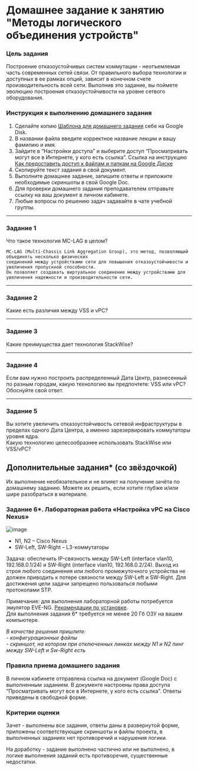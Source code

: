 # Домашнее задание к занятию "Методы логического объединения устройств"

### Цель задания

Построение отказоустойчивых систем коммутации - неотъемлемая часть современных сетей связи. От правильного выбора технологии и доступных в ее рамках опций, зависит в конечном счете производительность всей сети. Выполнив это задание, вы поймете эволюцию построения отказоустойчивости на уровне сетвого оборудования.

### Инструкция к выполнению домашнего задания

1. Сделайте копию [Шаблона для домашнего задания](https://docs.google.com/document/d/1youKpKm_JrC0UzDyUslIZW2E2bIv5OVlm_TQDvH5Pvs/edit) себе на Google Disk.
2. В названии файла введите корректное название лекции и вашу фамилию и имя.
3. Зайдите в “Настройки доступа” и выберите доступ “Просматривать могут все в Интернете, у кого есть ссылка”.
 Ссылка на инструкцию [Как предоставить доступ к файлам и папкам на Google Диске](https://support.google.com/docs/answer/2494822?hl=ru&co=GENIE.Platform%3DDesktop)
5. Скопируйте текст задания в свой документ.
6. Выполните домашнее задание, запишите ответы и приложите необходимые скриншоты в свой Google Doc.
7. Для проверки домашнего задания преподавателем отправьте ссылку на ваш документ в личном кабинете.
8. Любые вопросы по решению задач задавайте в чате учебной группы.

------

### Задание 1

Что такое технология MC-LAG в целом?
```
MC-LAG (Multi-Chassis Link Aggregation Group), это метод, позволяющий объединять несколько физических
соединений между устройствами сети для повышения отказоустойчивости и увеличения пропускной способности.
Он позволяет создавать виртуальное соединение между устройствами для увеличения надежности и производительности сети.
```
------

### Задание 2

Какие есть различия между VSS и vPC?

------

### Задание 3

Какие преимущества дает технология StackWise?

------

### Задание 4

Если вам нужно построить распределенный Дата Центр, разнесенный по разным городам, какую технологию вы предпочтете: VSS или vPC?  
Обоснуйте свой ответ.

------

### Задание 5

Вы хотите увеличить отказоустойчивость сетевой инфраструктуры в пределах одного Дата Центра, а именно зарезервировать коммутаторы уровня ядра.  
Какую технологию целесообразнее использовать StackWise или VSS/vPC?

## Дополнительные задания* (со звёздочкой)

Их выполнение необязательное и не влияет на получение зачёта по домашнему заданию. Можете их решить, если хотите глубже и/или шире разобраться в материале.

### Задание 6*. Лабораторная работа «Настройка vPC на Cisco Nexus»

![image](https://user-images.githubusercontent.com/77622076/231136213-f3c30f14-4f0b-4b9d-81b0-000a2a671270.png)


- N1, N2  – Cisco Nexus
- SW-Left, SW-Right – L3-коммутаторы

Задача: обеспечить IP-связность между SW-Left (interface vlan10, 192.168.0.1/24) и SW-Right (interface vlan10, 192.168.0.2/24). Выход из строя любого соединения или любого промежуточного устройства не должен приводить к потере связности между SW-Left и SW-Right. 
Для достижения цели задачи запрещено пользоваться любыми протоколами STP.

Примечание: для выполнения лабораторной работы потребуется эмулятор EVE-NG. [Рекомендации по установке](https://github.com/netology-code/ntw-materials/blob/main/EVE-NG.md).   
Для выполнения задания 6* требуется не менее 20 Гб ОЗУ на  вашем компьютере.

*В качестве решения пришлите:*   
*- конфигурационные файлы*   
*- скриншот, на котором при отключенных линках между N1 и N2 пинг между SW-Left и Sw-Right есть*   

### Правила приема домашнего задания

В личном кабинете отправлена ссылка на документ (Google Doc) с выполненным заданием. В документе настроены права доступа “Просматривать могут все в Интернете, у кого есть ссылка”. Ответы приведены в свободной форме.

### Критерии оценки

Зачет - выполнены все задания, ответы даны в развернутой форме, приложены соответствующие скриншоты и файлы проекта, в выполненных заданиях нет противоречий и нарушения логики.

На доработку - задание выполнено частично или не выполнено, в логике выполнения заданий есть противоречия, существенные недостатки.
